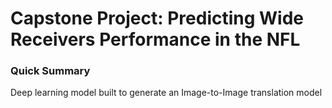 # Capstone Project: Predicting Wide Receivers Performance in the NFL

### Quick Summary

Deep learning model built to generate an Image-to-Image translation model